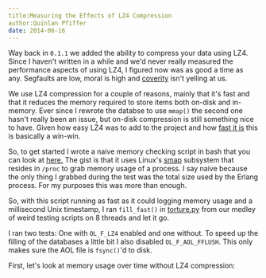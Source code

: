 ```yaml
---
title:Measuring the Effects of LZ4 Compression
author:Quinlan Pfiffer
date: 2014-06-16
---
```


Way back in `0.1.1` we added the ability to compress your data using LZ4. Since
I haven't written in a while and we'd never really measured the performance
aspects of using LZ4, I figured now was as good a time as any. Segfaults are
low, moral is high and [coverity](https://scan.coverity.com/) isn't yelling at us.

We use LZ4 compression for a couple of reasons, mainly that it's fast and that
it reduces the memory required to store items both on-disk and in-memory. Ever
since I rewrote the databse to use `mmap()` the second one hasn't really been an
issue, but on-disk compression is still something nice to have. Given how easy
LZ4 was to add to the project and how [fast it is](https://code.google.com/p/lz4/)
this is basically a win-win.

So, to get started I wrote a naive memory checking script in bash that you can
look at [here.](https://github.com/infoforcefeed/OlegDB/blob/master/integrity_test/mem_usage.sh)
The gist is that it uses Linux's [smap](http://www.mjmwired.net/kernel/Documentation/filesystems/proc.txt)
subsystem that resides in `/proc` to grab memory usage of a process. I say naive
because the only thing I grabbed during the test was the total size used by the
Erlang process. For my purposes this was more than enough.

So, with this script running as fast as it could logging memory usage and a
millisecond Unix timestamp, I ran `fill_fast()` in [torture.py](https://github.com/infoforcefeed/OlegDB/blob/master/integrity_test/torture.py#L6)
from our medley of weird testing scripts on 8 threads and let it go.

I ran two tests: One with `OL_F_LZ4` enabled and one without. To speed up the
filling of the databases a little bit I also disabled `OL_F_AOL_FFLUSH`. This
only makes sure the AOL file is `fsync()`'d to disk.

First, let's look at memory usage over time without LZ4 compression:

<div id="normal_output" style="min-width: 300px; height: 300px; margin: 1em"></div>
<div id="lz4_output" style="min-width: 300px; height: 300px; margin: 1em"></div>
<script type="text/javascript" src="/static/js/standalone-framework.js"></script>
<script type="text/javascript" src="/static/js/highcharts.js"></script>
<script type="text/javascript" src="/static/js/0004_charts.js"</script>
